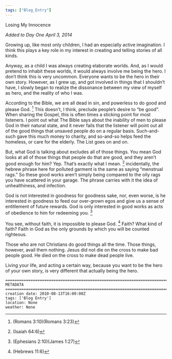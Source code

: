 ```yaml
---
tags: ["Blog_Entry"]
---
```


Losing My Innocence

*Added to Day One April 3, 2014*

Growing up, like most only children, I had an especially active imagination. I think this plays a key role in my interest in creating and telling stories of all kinds.

Anyway, as a child I was always creating elaborate worlds. And, as I would pretend to inhabit these worlds, it would always involve me being the hero. I don’t think this is very uncommon. Everyone wants to be the hero in their own story. However, as I grew up, and got involved in things that I shouldn’t have, I slowly began to realize the dissonance between my view of myself as hero, and the reality of who I was.

According to the Bible, we are all dead in sin, and powerless to do good and please God. [^fn1]  This doesn’t, I think, preclude people’s desire to “be good”. When sharing the Gospel, this is often times a sticking point for most listeners. I point out what The Bible says about the inability of men to please God in their natural state, and it never fails that the listener will point out all of the good things that unsaved people do on a regular basis. Such-and-such gave this much money to charity, and so-and-so helps feed the homeless, or care for the elderly. The List goes on and on.

[^fn1]:(Romans 3:10)(Romans 3:23)

But, what God is talking about excludes all of those things. You mean God looks at all of those things that people do that are good, and they aren’t good enough for him? Yep. That’s exactly what I mean. [^fn2] incidentally, the hebrew phrase here for polluted garment is the same as saying “menstrual rags.” So these good works aren’t simply being compared to the oily rags you have scattered in your garage. The phrase carries with it the idea of unhealthiness, and infection.

[^fn2]:(Isaiah 64:6)

God is not interested in goodness for goodness sake, nor, even worse, is he interested in goodness to feed our over-grown egos and give us a sense of entitlement of future rewards. God is only interested in good works as acts of obedience to him for redeeming you. [^fn3]

[^fn3]:(Ephesians 2:10)(James 1:27)

You see, without faith, it is impossible to please God. [^fn4] Faith? What kind of faith? Faith in God as the only grounds by which you will be counted righteous.

[^fn4]:(Hebrews 11:6)

Those who are not Christians do good things all the time. Those things, however, avail them nothing. Jesus did not die on the cross to make bad people good. He died on the cross to make dead people live.

Living your life, and acting a certain way, because you want to be the hero of your own story, is very different that actually being the hero.


```
==================================================================================================
METADATA =========================================================================================
creation date: 2010-08-13T16:00:00Z
tags: ['Blog Entry']
location: None
weather: None
```
